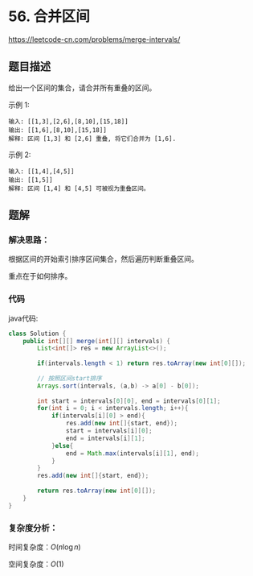# 56. 合并区间
https://leetcode-cn.com/problems/merge-intervals/

## 题目描述

给出一个区间的集合，请合并所有重叠的区间。

示例 1:
```
输入: [[1,3],[2,6],[8,10],[15,18]]
输出: [[1,6],[8,10],[15,18]]
解释: 区间 [1,3] 和 [2,6] 重叠, 将它们合并为 [1,6].
```

示例 2:
```
输入: [[1,4],[4,5]]
输出: [[1,5]]
解释: 区间 [1,4] 和 [4,5] 可被视为重叠区间。
```

## 题解

### 解决思路：

根据区间的开始索引排序区间集合，然后遍历判断重叠区间。

重点在于如何排序。

### 代码

java代码:
~~~ java
class Solution {
    public int[][] merge(int[][] intervals) {
        List<int[]> res = new ArrayList<>();
        
        if(intervals.length < 1) return res.toArray(new int[0][]);
        
        // 按照区间start排序
        Arrays.sort(intervals, (a,b) -> a[0] - b[0]);
        
        int start = intervals[0][0], end = intervals[0][1];
        for(int i = 0; i < intervals.length; i++){
        	if(intervals[i][0] > end){
        		res.add(new int[]{start, end});
        		start = intervals[i][0];
        		end = intervals[i][1];
        	}else{
            	end = Math.max(intervals[i][1], end);
        	}
        }
        res.add(new int[]{start, end});
        
        return res.toArray(new int[0][]);
    }
}
~~~

### 复杂度分析：

时间复杂度：$O(n\log n)$

空间复杂度：$O(1)$
